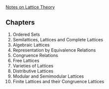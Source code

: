[Notes on Lattice Theory](https://math.hawaii.edu/~jb/math618/Nation-LatticeTheory.pdf)

## Chapters

1. Ordered Sets
2. Semilattices, Lattices and Complete Lattices
3. Algebraic Lattices
4. Representation by Equivalence Relations
5. Congruence Relations
6. Free Lattices
7. Varieties of Lattices
8. Distributive Lattices
9. Modular and Semimodular Lattices
10. Finite Lattices and their Congruence Lattices